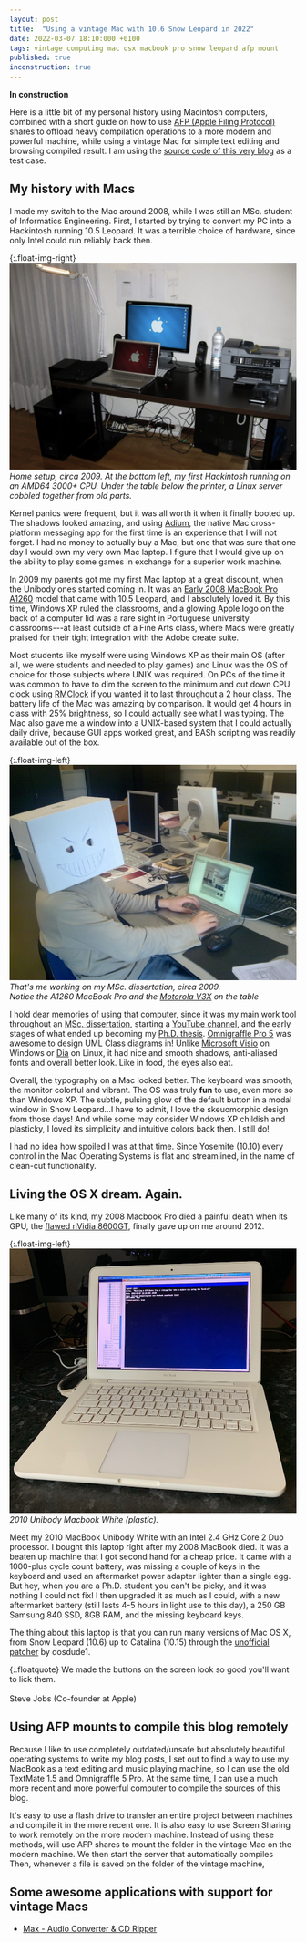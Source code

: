 ```yaml
---
layout: post
title:  "Using a vintage Mac with 10.6 Snow Leopard in 2022"
date: 2022-03-07 18:10:000 +0100
tags: vintage computing mac osx macbook pro snow leopard afp mount
published: true
inconstruction: true
---
```


**In construction**

Here is a little bit of my personal history using Macintosh computers, combined with a short guide on how to use [AFP (Apple Filing Protocol)](https://en.wikipedia.org/wiki/Apple_Filing_Protocol) shares to offload heavy compilation operations to a more modern and powerful machine, while using a vintage Mac for simple text editing and browsing compiled result. I am using the [source code of this very blog](http://github.com/silvae86/silvae86.github.io) as a test case. 

## My history with Macs

I made my switch to the Mac around 2008, while I was still an MSc. student of Informatics Engineering. First, I started by trying to convert my PC into a Hackintosh running 10.5 Leopard. It was a terrible choice of hardware, since only Intel could run reliably back then. 

{:.float-img-right}
![Work setup at home, circa 2009](/assets/images/post-images/2022-03-04-using-a-vintage-mac-with-106-snow-leopard-in-2022/workroom.jpg)<br>*Home setup, circa 2009. At the bottom left, my first Hackintosh running on an AMD64 3000+ CPU. Under the table below the printer, a Linux server cobbled together from old parts.*

Kernel panics were frequent, but it was all worth it when it finally booted up. The shadows looked amazing, and using [Adium](http://adium.im), the native Mac cross-platform messaging app for the first time is an experience that I will not forget. I had no money to actually buy a Mac, but one that was sure that one day I would own my very own Mac laptop. I figure that I would give up on the ability to play some games in exchange for a superior work machine.

In 2009 my parents got me my first Mac laptop at a great discount, when the Unibody ones started coming in. It was an [Early 2008 MacBook Pro A1260](https://everymac.com/systems/apple/macbook_pro/specs/macbook-pro-core-2-duo-2.4-15-early-2008-penryn-specs.html) model that came with 10.5 Leopard, and I absolutely loved it. By this time, Windows XP ruled the classrooms, and a glowing Apple logo on the back of a computer lid was a rare sight in Portuguese university classrooms---at least outside of a Fine Arts class, where Macs were greatly praised for their tight integration with the Adobe create suite. 

Most students like myself were using Windows XP as their main OS (after all, we were students and needed to play games) and Linux was the OS of choice for those subjects where UNIX was required. On PCs of the time it was common to have to dim the screen to the minimum and cut down CPU clock using [RMClock](https://cpu.rightmark.org/products/rmclock.shtml) if you wanted it to last throughout a 2 hour class. The battery life of the Mac was amazing by comparison. It would get 4 hours in class with 25% brightness, so I could actually see what I was typing. The Mac also gave me a window into a UNIX-based system that I could actually daily drive, because GUI apps worked great, and BASh scripting was readily available out of the box. 

{:.float-img-left}
![Me working on my MSc. Dissertation](/assets/images/post-images/2022-03-04-using-a-vintage-mac-with-106-snow-leopard-in-2022/msc.jpg) <br> *That's me working on my MSc. dissertation, circa 2009. <br> Notice the A1260 MacBook Pro and the [Motorola V3X](https://www.gsmarena.com/motorola_v3x-1120.php) on the table*

I hold dear memories of using that computer, since it was my main work tool throughout an [MSc. dissertation](https://hdl.handle.net/10216/58508), starting a [YouTube channel](https://www.youtube.com/user/MoleskineFan?app=desktop), and the early stages of what ended up becoming my [Ph.D. thesis](https://hdl.handle.net/10216/83993). [Omnigraffle Pro 5](https://www.omnigroup.com/download) was awesome to design UML Class diagrams in! Unlike [Microsoft Visio](https://www.microsoft.com/en-us/microsoft-365/previous-versions/microsoft-visio-2007) on Windows or [Dia](http://dia-installer.de/) on Linux, it had nice and smooth shadows, anti-aliased fonts and overall better look. Like in food, the eyes also eat.

Overall, the typography on a Mac looked better. The keyboard was smooth, the monitor colorful and vibrant. The OS was truly **fun** to use, even more so than Windows XP. The subtle, pulsing glow of the default button in a modal window in Snow Leopard...I have to admit, I love the skeuomorphic design from those days! And while some may consider Windows XP childish and plasticky, I loved its simplicity and intuitive colors back then. I still do!

I had no idea how spoiled I was at that time. Since Yosemite (10.10) every control in the Mac Operating Systems is flat and streamlined, in the name of clean-cut functionality.

## Living the OS X dream. Again.

Like many of its kind, my 2008 Macbook Pro died a painful death when its GPU, the [flawed nVidia 8600GT](https://forums.macrumors.com/threads/so-are-all-mbp-owners-with-the-8600m-gt-cards-screwed.515067/), finally gave up on me around 2012. 

{:.float-img-left}
![My 2010 Unibody Plastic White MacBook](/assets/images/post-images/2022-03-04-using-a-vintage-mac-with-106-snow-leopard-in-2022/2010_macbook_unibody_white.jpg)<br>*2010 Unibody Macbook White (plastic).*

Meet my 2010 MacBook Unibody White with an Intel 2.4 GHz Core 2 Duo processor. I bought this laptop right after my 2008 MacBook died. It was a beaten up machine that I got second hand for a cheap price. It came with a 1000-plus cycle count battery, was missing a couple of keys in the keyboard and used an aftermarket power adapter lighter than a single egg. But hey, when you are a Ph.D. student you can't be picky, and it was nothing I could not fix! I then upgraded it as much as I could, with a new aftermarket battery (still lasts 4-5 hours in light use to this day), a 250 GB Samsung 840 SSD, 8GB RAM, and the missing keyboard keys.

The thing about this laptop is that you can run many versions of Mac OS X, from Snow Leopard (10.6) up to Catalina (10.15) through the [unofficial patcher](https://github.com/dosdude1/macos-catalina-patcher) by dosdude1. 

{:.floatquote}
We made the buttons on the screen look so good you'll want to lick them.<br><br>Steve Jobs (Co-founder at Apple)

## Using AFP mounts to compile this blog remotely

Because I like to use completely outdated/unsafe but absolutely beautiful operating systems to write my blog posts, I set out to find a way to use my MacBook as a text editing and music playing machine, so I can use the old TextMate 1.5 and Omnigraffle 5 Pro. At the same time, I can use a much more recent and more powerful computer to compile the sources of this blog.

It's easy to use a flash drive to transfer an entire project between machines and compile it in the more recent one. It is also easy to use Screen Sharing to work remotely on the more modern machine. Instead of using these methods, will use AFP shares to mount the folder in the vintage Mac on the modern machine. We then start the server that automatically compiles Then, whenever a file is saved on the folder of the vintage machine, 

## Some awesome applications with support for vintage Macs

- [Max - Audio Converter & CD Ripper](https://sbooth.org/Max)










 







